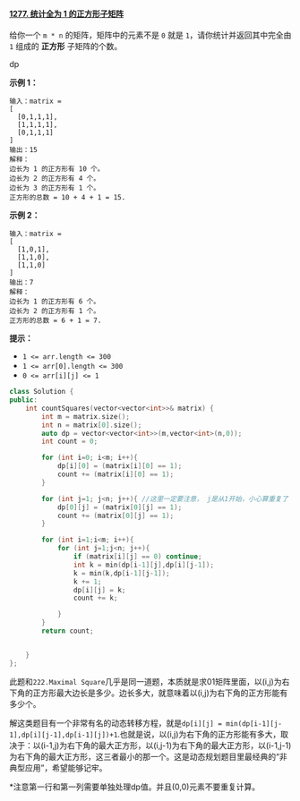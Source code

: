 #### [1277. 统计全为 1 的正方形子矩阵](https://leetcode-cn.com/problems/count-square-submatrices-with-all-ones/)

给你一个 `m * n` 的矩阵，矩阵中的元素不是 `0` 就是 `1`，请你统计并返回其中完全由 `1` 组成的 **正方形** 子矩阵的个数。

dp 

**示例 1：**

```
输入：matrix =
[
  [0,1,1,1],
  [1,1,1,1],
  [0,1,1,1]
]
输出：15
解释： 
边长为 1 的正方形有 10 个。
边长为 2 的正方形有 4 个。
边长为 3 的正方形有 1 个。
正方形的总数 = 10 + 4 + 1 = 15.
```

**示例 2：**

```
输入：matrix = 
[
  [1,0,1],
  [1,1,0],
  [1,1,0]
]
输出：7
解释：
边长为 1 的正方形有 6 个。 
边长为 2 的正方形有 1 个。
正方形的总数 = 6 + 1 = 7.
```

 

**提示：**

- `1 <= arr.length <= 300`
- `1 <= arr[0].length <= 300`
- `0 <= arr[i][j] <= 1`

```cpp
class Solution {
public:
    int countSquares(vector<vector<int>>& matrix) {
        int m = matrix.size();
        int n = matrix[0].size();
        auto dp = vector<vector<int>>(m,vector<int>(n,0));
        int count = 0;

        for (int i=0; i<m; i++){
            dp[i][0] = (matrix[i][0] == 1);
            count += (matrix[i][0] == 1);
        }

        for (int j=1; j<n; j++){ //这里一定要注意， j是从1开始，小心算重复了
            dp[0][j] = (matrix[0][j] == 1);
            count += (matrix[0][j] == 1);
        }

        for (int i=1;i<m; i++){
            for (int j=1;j<n; j++){
                if (matrix[i][j] == 0) continue;
                int k = min(dp[i-1][j],dp[i][j-1]);
                k = min(k,dp[i-1][j-1]);
                k += 1;
                dp[i][j] = k;
                count += k;

            }
        }
        return count;


    }
};


```

此题和`222.Maximal Square`几乎是同一道题，本质就是求01矩阵里面，以(i,j)为右下角的正方形最大边长是多少。边长多大，就意味着以(i,j)为右下角的正方形能有多少个。

解这类题目有一个非常有名的动态转移方程，就是`dp[i][j] = min(dp[i-1][j-1],dp[i][j-1],dp[i-1][j])+1`.也就是说，以(i,j)为右下角的正方形能有多大，取决于：以(i-1,j)为右下角的最大正方形，以(i,j-1)为右下角的最大正方形，以(i-1,j-1)为右下角的最大正方形，这三者最小的那一个。这是动态规划题目里最经典的“非典型应用”，希望能够记牢。

*注意第一行和第一列需要单独处理dp值。并且(0,0)元素不要重复计算。